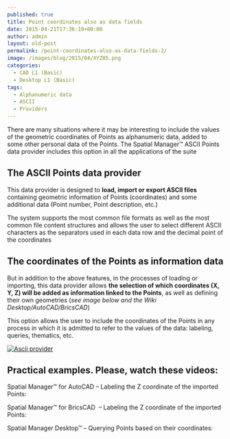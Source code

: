 ```yaml
---
published: true
title: Point coordinates also as data fields
date: 2015-04-21T17:36:19+00:00
author: admin
layout: old-post
permalink: /point-coordinates-also-as-data-fields-2/
image: /images/blog/2015/04/XYZ85.png
categories:
  - CAD L1 (Basic)
  - Desktop L1 (Basic)
tags:
  - Alphanumeric data
  - ASCII
  - Providers
---
```

There are many situations where it may be interesting to include the values of the geometric coordinates of Points as alphanumeric data, added to some other personal data of the Points. The Spatial Manager™ ASCII Points data provider includes this option in all the applications of the suite

<!--more-->

## The ASCII Points data provider

This data provider is designed to **load, import or export ASCII files** containing geometric information of Points (coordinates) and some additional data (Point number, Point description, etc.)

The system supports the most common file formats as well as the most common file content structures and allows the user to select different ASCII characters as the separators used in each data row and the decimal point of the coordinates

## The coordinates of the Points as information data

But in addition to the above features, in the processes of loading or importing, this data provider allows **the selection of which coordinates (X, Y, Z) will be added as information linked to the Points**, as well as defining their own geometries (_see image below and the Wiki Desktop/AutoCAD/BricsCAD_)

This option allows the user to include the coordinates of the Points in any process in which it is admitted to refer to the values of the data: labeling, queries, thematics, etc.
  
<a href="/images/blog/2015/04/Ascii-provider.png" target="_blank" rel="nofollow"><img src="/images/blog/2015/04/Ascii-provider.png" alt="Ascii provider" width="567" height="610" srcset="/images/blog/2015/04/Ascii-provider.png 567w, /images/blog/2015/04/Ascii-provider-278x300.png 278w" sizes="(max-width: 567px) 100vw, 567px" /></a>

## Practical examples. Please, watch these videos:

Spatial Manager™ for AutoCAD &#8211; Labeling the Z coordinate of the imported Points:



Spatial Manager™ for BricsCAD  &#8211; Labeling the Z coordinate of the imported Points:



Spatial Manager Desktop™ &#8211; Querying Points based on their coordinates:
